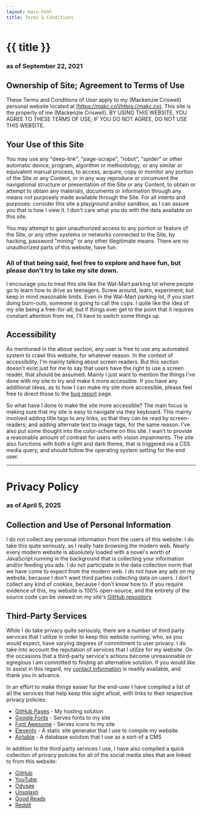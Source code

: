 ```yaml
---
layout: main.html
title: Terms & Conditions 
---
```

# {{ title }}
### as of September 22, 2021
### 
## Ownership of Site; Agreement to Terms of Use
These Terms and Conditions of User apply to my (Mackenzie Criswell) personal website located at [https://makc.co](https://makc.co). This site is the property of me (Mackenzie Criswell). BY USING THIS WEBSITE, YOU AGREE TO THESE TERMS OF USE; IF YOU DO NOT AGREE, DO NOT USE THIS WEBSITE. 

## Your Use of this Site
You may use any "deep-link", "page-scrape", "robot", "spider" or other automatic device, program, algorithm or methodology, or any similar or equivalent manual process, to access, acquire, copy or monitor any portion of the Site or any Content, or in any way reproduce or circumvent the navigational structure or presentation of the Site or any Content, to obtain or attempt to obtain any materials, documents or information through any means not purposely made available through the Site. For all intents and purposes: consider this site a playground andior sandbox, as I can assure you that is how I view it. I don't care what you do with the data available on this site.

You may attempt to gain unauthorized access to any portion or feature of the Site, or any other systems or networks connected to the Site, by hacking, password "mining" or any other illegitimate means. There are no unauthorized parts of this website, have fun.

### All of that being said, feel free to explore and have fun, but please don't try to take my site down.

I encourage you to treat this site like the Wal-Mart parking lot where people go to learn how to drive as teenagers. Screw around, learn, experiment; but keep in mind reasonable limits. Even in the Wal-Mart parking lot, if you start doing burn-outs, someone is going to call the cops. I quite like the idea of my site being a free-for-all; but if things ever get to the point that it requires constant attention from me, I'll have to switch some things up.

## Accessibility
As mentioned in the above section, any user is free to use any automated system to crawl this website, for whatever reason. In the context of accessibility, I'm mainly talking about screen readers. But this section doesn't exist just for me to say that users have the right to use a screen reader, that should be assumed. Mainly I just want to mention the things I've done with my site to try and make it more accessible. If you have any additional ideas, as to how I can make my site more accessible, please feel free to direct those to the [bug report](/contact) page.

So what have I done to make the site more accessible? The main focus is making sure that my site is easy to navigate via they keyboard. This mainly involved adding title tags to any links, so that they can be read by screen-readers; and adding alternate text to image tags, for the same reason. I've also put some thought into the color-scheme on this site. I wan't to provide a reasonable amount of contrast for users with vision impairments. The site also functions with both a light and dark theme, that is triggered via a CSS media query, and should follow the operating system setting for the end user. 

---

# Privacy Policy
### as of April 5, 2025
## Collection and Use of Personal Information
I do not collect any personal information from the users of this website. I do take this quite seriously, as I really hate browsing the modern web. Nearly every modern website is absolutely loaded with a novel's worth of JavaScript running in the background that is collecting your information and/or feeding you ads. I do not participate in the data collection norm that we have come to expect from the modern web. I do not have any ads on my website, because I don't want third parties collecting data on users. I don't collect any kind of cookies, because I don't know how to. If you require evidence of this, my website is 100% open-source, and the entirety of the source code can be viewed on my site's [GitHub repository](https://github.com/makccr/makccr.github.io).

## Third-Party Services
While I do take privacy quite seriously, there are a number of third party services that I utilize in order to keep this website running, who, as you would expect, have varying degrees of commitment to user privacy. I do take into account the reputation of services that I utilize for my website. On the occasions that a third-party service's actions become unreasonable or egregious I am committed to finding an alternative solution. If you would like to assist in this regard, my [contact information](/contact) is readily available, and thank you in advance. 

In an effort to make things easier for the end-user I have compiled a list of all the services that help keep this sight afloat, with links to their respective privacy policies:

* [GitHub Pages](https://docs.github.com/en/site-policy/privacy-policies/github-general-privacy-statement) - My hosting solution
* [Google Fonts](https://developers.google.com/fonts/faq/privacy) - Serves fonts to my site 
* [Font Awesome](https://fontawesome.com/privacy) - Serves icons to my site
* [Eleventy](https://www.11ty.dev/docs/privacy/) - A static site generator that I use to compile my website 
* [Airtable](https://www.airtable.com/company/privacy) - A database solution that I use as a sort-of a CMS

In addition to the third party services I use, I have also compiled a quick collection of privacy policies for all of the social media sites that are linked to from this website: 

* [GitHub](https://docs.github.com/en/site-policy/privacy-policies/github-general-privacy-statement)
* [YouTube](https://www.youtube.com/howyoutubeworks/our-commitments/protecting-user-data/)
* [Odysee](https://help.odysee.tv/communityguidelines/)
* [Unsplash](https://unsplash.com/privacy)
* [Good Reads](https://www.goodreads.com/about/privacy)
* [Reddit](https://www.reddit.com/en-us/policies/privacy-policy)
